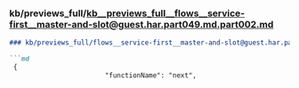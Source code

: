### kb/previews_full/kb__previews_full__flows__service-first__master-and-slot@guest.har.part049.md.part002.md

```md
### kb/previews_full/flows__service-first__master-and-slot@guest.har.part049.md (part 002)

```md
 {
                        "functionName": "next",
                   
```

```

```

